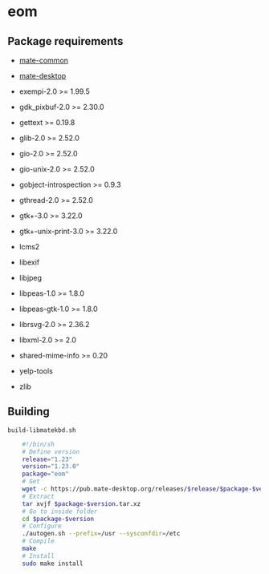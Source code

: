 # eom

## Package requirements

  * [mate-common](./mate-common)

  * [mate-desktop](./mate-desktop)

  * exempi-2.0 >= 1.99.5

  * gdk_pixbuf-2.0 >= 2.30.0

  * gettext >= 0.19.8

  * glib-2.0 >= 2.52.0

  * gio-2.0 >= 2.52.0

  * gio-unix-2.0 >= 2.52.0

  * gobject-introspection >= 0.9.3

  * gthread-2.0 >= 2.52.0

  * gtk+-3.0 >= 3.22.0

  * gtk+-unix-print-3.0 >= 3.22.0

  * lcms2

  * libexif

  * libjpeg

  * libpeas-1.0 >= 1.8.0

  * libpeas-gtk-1.0 >= 1.8.0

  * librsvg-2.0 >= 2.36.2

  * libxml-2.0 >= 2.0

  * shared-mime-info >= 0.20

  * yelp-tools

  * zlib

## Building

`build-libmatekbd.sh`

```bash
    #!/bin/sh
    # Define version
    release="1.23"
    version="1.23.0"
    package="eom"
    # Get
    wget -c https://pub.mate-desktop.org/releases/$release/$package-$version.tar.xz
    # Extract
    tar xvjf $package-$version.tar.xz
    # Go to inside folder
    cd $package-$version
    # Configure
    ./autogen.sh --prefix=/usr --sysconfdir=/etc
    # Compile
    make
    # Install
    sudo make install
```

